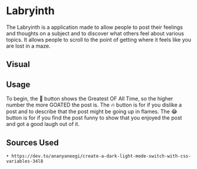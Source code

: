 # Labryinth
The Labryinth is a application made to allow people to post their feelings and thoughts on a subject and to discover what others feel about various topics. It allows people to scroll to the point of getting where it feels like you are lost in a maze.

## Visual

## Usage
To begin, the 🐐 button shows the Greatest OF All Time, so the higher number the more GOATED the post is. The 🔥 button is for if you dislike a post and to describe that the post might be going up in flames. The 😂 button is for if you find the post funny to show that you enjoyed the post and got a good laugh out of it. 

## Sources Used
    • https://dev.to/ananyaneogi/create-a-dark-light-mode-switch-with-css-variables-34l8